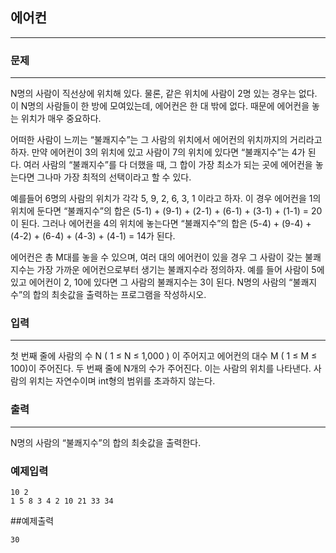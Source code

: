 ## 에어컨
***
### 문제
***
N명의 사람이 직선상에 위치해 있다. 물론, 같은 위치에 사람이 2명 있는 경우는 없다. 이 N명의 사람들이 한 방에 모여있는데, 에어컨은 한 대 밖에 없다. 때문에 에어컨을 놓는 위치가 매우 중요하다.

어떠한 사람이 느끼는 “불쾌지수”는 그 사람의 위치에서 에어컨의 위치까지의 거리라고 하자. 만약 에어컨이 3의 위치에 있고 사람이 7의 위치에 있다면 “불쾌지수”는 4가 된다. 여러 사람의 “불쾌지수”를 다 더했을 때, 그 합이 가장 최소가 되는 곳에 에어컨을 놓는다면 그나마 가장 최적의 선택이라고 할 수 있다.

예를들어 6명의 사람의 위치가 각각 5, 9, 2, 6, 3, 1 이라고 하자. 이 경우 에어컨을 1의 위치에 둔다면 “불쾌지수”의 합은 (5-1) + (9-1) + (2-1) + (6-1) + (3-1) + (1-1) = 20이 된다. 그러나 에어컨을 4의 위치에 놓는다면 “불쾌지수”의 합은 (5-4) + (9-4) + (4-2) + (6-4) + (4-3) + (4-1) = 14가 된다.

에어컨은 총 M대를 놓을 수 있으며, 여러 대의 에어컨이 있을 경우 그 사람이 갖는 불쾌지수는 가장 가까운 에어컨으로부터 생기는 불쾌지수라 정의하자. 예를 들어 사람이 5에 있고 에어컨이 2, 10에 있다면 그 사람의 불쾌지수는 3이 된다. N명의 사람의 “불쾌지수”의 합의 최솟값을 출력하는 프로그램을 작성하시오.

### 입력
***
첫 번째 줄에 사람의 수 N ( 1 ≤ N ≤ 1,000 ) 이 주어지고 에어컨의 대수 M ( 1 ≤ M ≤ 100)이 주어진다. 두 번째 줄에 N개의 수가 주어진다. 이는 사람의 위치를 나타낸다. 사람의 위치는 자연수이며 int형의 범위를 초과하지 않는다.

### 출력
***
N명의 사람의 “불쾌지수”의 합의 최솟값을 출력한다.

### 예제입력
```
10 2
1 5 8 3 4 2 10 21 33 34
```

##예제출력
```
30
```